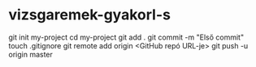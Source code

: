 # vizsgaremek-gyakorl-s
git init my-project
cd my-project
git add .
git commit -m "Első commit"
touch .gitignore
git remote add origin <GitHub repó URL-je>
git push -u origin master


